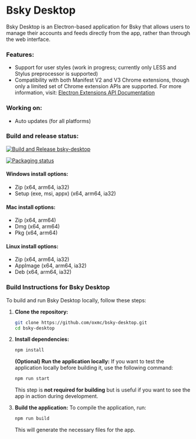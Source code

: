 # Bsky Desktop

Bsky Desktop is an Electron-based application for Bsky that allows users to manage their accounts and feeds directly from the app, rather than through the web interface.

### Features:
- Support for user styles (work in progress; currently only LESS and Stylus preprocessor is supported)
- Compatibility with both Manifest V2 and V3 Chrome extensions, though only a limited set of Chrome extension APIs are supported. For more information, visit: [Electron Extensions API Documentation](https://www.electronjs.org/docs/latest/api/extensions#supported-extensions-apis)

### Working on:
- Auto updates (for all platforms)

### Build and release status:
[![Build and Release bsky-desktop](https://github.com/oxmc/bsky-desktop/actions/workflows/build-and-release.yml/badge.svg)](https://github.com/oxmc/bsky-desktop/actions/workflows/build-and-release.yml)

[![Packaging status](https://repology.org/badge/vertical-allrepos/bskydesktop.svg?columns=4&exclude_unsupported=1)](https://repology.org/project/bskydesktop/versions)

#### Windows install options:
- Zip (x64, arm64, ia32)
- Setup (exe, msi, appx) (x64, arm64, ia32)

#### Mac install options:
- Zip (x64, arm64)
- Dmg (x64, arm64)
- Pkg (x64, arm64)

#### Linux install options:
- Zip (x64, arm64, ia32)
- AppImage (x64, arm64, ia32)
- Deb (x64, arm64, ia32)

### Build Instructions for Bsky Desktop

To build and run Bsky Desktop locally, follow these steps:

1. **Clone the repository:**
    ```sh
    git clone https://github.com/oxmc/bsky-desktop.git
    cd bsky-desktop
    ```

2. **Install dependencies:**
    ```sh
    npm install
    ```

    **(Optional) Run the application locally:**
    If you want to test the application locally before building it, use the following command:
    ```sh
    npm run start
    ```
    This step is **not required for building** but is useful if you want to see the app in action during development.

3. **Build the application:**
    To compile the application, run:
    ```sh
    npm run build
    ```
    This will generate the necessary files for the app.